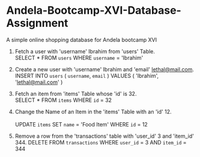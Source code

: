 # Andela-Bootcamp-XVI-Database-Assignment

A simple online shopping database for Andela bootcamp XVI <br>


1. Fetch a user with 'username' Ibrahim from 'users' Table.<br>
   SELECT * FROM `users` WHERE `username` = 'Ibrahim' <br>
   
2. Create a new user with 'username' Ibrahim and 'email' lethal@mail.com.<br>
   INSERT INTO `users` ( `username`, `email` ) VALUES ( 'Ibrahim', 'lethal@mail.com' ) <br>
   
3. Fetch an item from 'items' Table whose 'id' is 32. <br>
   SELECT * FROM `items` WHERE `id` = 32 <br>
   
4. Change the Name of an Item in the 'items' Table  with an 'id' 12.<br>  
   UPDATE `items` SET `name` = 'Food Item' WHERE `id` = 12 <br>

5. Remove a row from the 'transactions' table with 'user_id' 3 and 'item_id' 344.
   DELETE FROM `transactions` WHERE `user_id` = 3 AND `item_id` = 344 <br>
